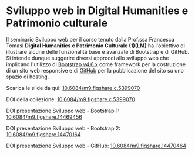 # Sviluppo web in Digital Humanities e Patrimonio culturale

Il seminario Sviluppo web per il corso tenuto dalla Prof.ssa Francesca Tomasi <b>Digital Humanities e Patrimonio Culturale (1)(LM)</b> ha l'obiettivo di illustrare alcune delle funzionalità base e avanzate di Bootstrap e di GitHub. Si intende dunque suggerire diversi approcci allo sviluppo web che implicano l'utilizzo di <a href="https://getbootstrap.com/docs/4.6/getting-started/introduction/" title="Bootstrap v4.6.x">Bootstrap v4.6.x</a> come framework per la costruzione di un sito web responsive e di <a href="http://github.com/" title="GitHub">GitHub</a> per la pubblicazione del sito su uno spazio di hosting.



Scarica le slide da qui: <a href="10.6084/m9.figshare.c.5399070" title="GitHub">10.6084/m9.figshare.c.5399070</a>



DOI della collezione: <a href="10.6084/m9.figshare.c.5399070" title="GitHub">10.6084/m9.figshare.c.5399070</a>


DOI presentazione Sviluppo web - Bootstrap 1: <a href="10.6084/m9.figshare.14469456" title="GitHub">10.6084/m9.figshare.14469456</a>

DOI presentazione Sviluppo web - Bootstrap 2: <a href="10.6084/m9.figshare.14470164" title="GitHub">10.6084/m9.figshare.14470164</a>

DOI presentazione Sviluppo web - GitHub: <a href="10.6084/m9.figshare.14470464" title="GitHub">10.6084/m9.figshare.14470464</a>

